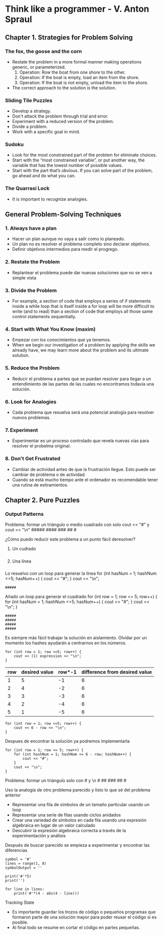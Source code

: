 # Think like a programmer - V. Anton Spraul
## Chapter 1. Strategies for Problem Solving
### The fox, the goose and the corn
- Restate the problem in a more formal manner making operations generic, or parameterized.
    1. Operation: Row the boat from one shore to the other.
    2. Operation: If the boat is empty, load an item from the shore.
    3. Operation: If the boat is not empty, unload the item to the shore.
- The correct approach to the solution is the solution.

### Sliding Tile Puzzles
- Develop a strategy.
- Don't attack the problem through trial and error.
- Experiment with a reduced version of the problem.
- Divide a problem.
- Work with a specific goal in mind.

### Sudoku
- Look for the most constrained part of the problem for eliminate choices.
- Start with the “most constrained variable”, or put another way, the variable that has the lowest number of possible values.
- Start with the part that’s obvious. If you can solve part of the problem, go ahead and do what you can.

### The Quarrasi Lock
- It is important to recognize analogies.

## General Problem-Solving Techniques
### 1. Always have a plan
- Hacer un plan aunque no vaya a salir como lo planeado.
- Un plan no es resolver el problema completo sino declarar objetivos.
- Definir objetivos intermedios para medir el progrego.

### 2. Restate the Problem
- Replantear el problema puede dar nuevas soluciones que no se ven a simple vista

### 3. Divide the Problem
- For example, a section of code that employs a series of if statements inside a while loop that is itself inside a for loop will be more difficult to write (and to read) than a section of code that employs all those same control statements sequentially.

### 4. Start with What You Know (maxim)
- Empezar con los conocimientos que ya tenemos.
- When we begin our investigation of a problem by applying the skills we already have, we may learn more about the problem and its ultimate solution.

### 5. Reduce the Problem
- Reducir el problema a partes que se puedan resolver para llegar a un entendimiento de las partes de las cuales no encontramos todavía una solución.

### 6. Look for Analogies
- Cada problema que resuelva será una potencial analogía para resolver nuevos problemas.

### 7. Experiment
- Experimentar es un proceso controlado que revela nuevas vías para resolver el probelma original.

### 8. Don't Get Frustrated
- Cambiar de actividad antes de que la frustración llegue. Esto puede ser cambiar de problema o de actividad.
- Cuando se está mucho tiempo ante el ordenador es recomendable tener una rutina de estiramientos.

## Chapter 2. Pure Puzzles
### Output Patterns

Problema: formar un triángulo o medio cuadrado con solo cout << "#" y cout << "\n"
    #####
    ####
    ###
    ##
    #

¿Cómo puedo reducir este problema a un punto fácil deresolver?
1. Un cudrado
    #####
    #####
    #####
    #####
2. Una línea
    #####

Lo resuelvo con un loop para generar la línea
    for (int hasNum = 1; hashNum <=5; hasNum++) {
        cout << "#";
    }
    cout << "\n";

    #####

Añado un loop para generar el cuadrado
    for (int row = 1; row <= 5; row++) {
        for (int hasNum = 1; hashNum <=5; hasNum++) {
            cout << "#";
        }
        cout << "\n";
    }

    #####
    #####
    #####
    #####

Es siempre más fácil trabajar la solución en aislamiento. Olvidar por un momento los hashes ayudarán a centrarnos en los números.

    for (int row = 1; row <=5; row++) {
        cout << (1) expression << "\n";
    }

|row|desired value|row*-1|difference from desired value|
|---|---|---|---|
|1|5|-1|6|
|2|4|-2|6|
|3|3|-3|6|
|4|2|-4|6|
|5|1|-5|6|
    
    for (int row = 1; row <=5; row++) {
        cout << 6 - row << "\n";
    }

Despues de encontrar la solución ya podremos implementarla

    for (int row = 1; row <= 5; row++) {
        for (int hashNum = 1; hashNum <= 6 - row; hashNum++) {
            cout << "#";
        }
        cout << "\n";
    }

Problema: formar un triángulo solo con # y \n
    #
    ##
    ###
    ##
    #

Uso la analogía de otro problema parecido y listo lo que sé del problema anterior
- Representar una fila de símbolos de un tamaño particular usando un loop
- Representar una serie de filas usando ciclos anidados
- Crear una variedad de símbolos en cada fila usando una expresión algebraica en lugar de un valor calculado
- Descubrir la expresión algebraica correcta a través de la experimentación y análisis

Después de buscar parecido se empieza a experimentar y encontrar las diferencias

    symbol = '#'
    lines = range(1, 8)
    symbolOutput = ''

    print('#'*5)
    print('')

    for line in lines:
        print('#'*(4 - abs(4 - line)))

Tracking State
- Es importante guardar los trozos de código o pequeños programas que formaron parte de una solución mayor para poder reusar el código si es posible.
- Al final todo se resume en cortar el código en partes pequeñas.